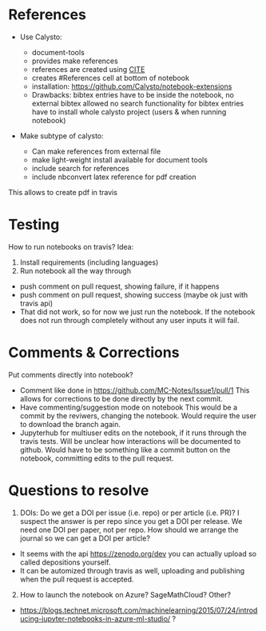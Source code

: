 # References
 - Use Calysto:
   * document-tools
   * provides make references
   * references are created using [CITE](#cite-<bibtex_cite_key)
   * creates #References cell at bottom of notebook
   * installation: https://github.com/Calysto/notebook-extensions
   * Drawbacks: 
     bibtex entries have to be inside the notebook, no external bibtex allowed
     no search functionality for bibtex entries
     have to install whole calysto project (users & when running notebook)

 - Make subtype of calysto:
   * Can make references from external file
   * make light-weight install available for document tools
   * include search for references
   * include nbconvert latex reference for pdf creation

This allows to create pdf in travis

# Testing

How to run notebooks on travis?
Idea:
 1. Install requirements (including languages)
 2. Run notebook all the way through
   - push comment on pull request, showing failure, if it happens
   - push comment on pull request, showing success (maybe ok just with travis api)
 - That did not work, so for now we just run the notebook. If the notebook does not run through completely without 
   any user inputs it will fail.

# Comments & Corrections

Put comments directly into notebook? 
 - Comment like done in https://github.com/MC-Notes/Issue1/pull/1
    This allows for corrections to be done directly by the next commit.
 - Have commenting/suggestion mode on notebook
    This would be a commit by the reviwers, changing the notebook.
    Would require the user to download the branch again.
 - Jupyterhub for multiuser edits on the notebook, if it runs through the travis tests.
    Will be unclear how interactions will be documented to github. Would have to be something like a commit button on the notebook, committing edits to the pull request.

# Questions to resolve

1. DOIs: Do we get a DOI per issue (i.e. repo) or per article (i.e. PR)? I suspect the answer is per repo since you get a DOI per release. We need one DOI per paper, not per repo. How should we arrange the journal so we can get a DOI per article?
 - It seems with the api https://zenodo.org/dev you can actually upload so called depositions yourself. 
 - It can be automized through travis as well, uploading and publishing when the pull request is accepted.
2. How to launch the notebook on Azure? SageMathCloud? Other?
 - https://blogs.technet.microsoft.com/machinelearning/2015/07/24/introducing-jupyter-notebooks-in-azure-ml-studio/  ?
